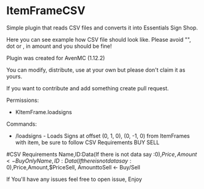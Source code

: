 # ItemFrameCSV


Simple plugin that reads CSV files and converts it into Essentials Sign Shop.

Here you can see example how CSV file should look like.
Please avoid "", dot or , in amount and you should be fine!

Plugin was created for AvenMC (1.12.2)

You can modify, distribute, use at your own
but please don't claim it as yours.

If you want to contribute and add something create pull request.

Permissions:
- KItemFrame.loadsigns

Commands:
- /loadsigns - Loads Signs at offset (0, 1, 0), (0, -1, 0) from ItemFrames with item, be sure to follow CSV Requirements
                                        BUY        SELL
                                        
#CSV Requirements
Name,ID:Data(If there is not data say :0),$Price,Amount   <- Buy Only
Name,ID:Data(If there is not data say :0),$Price,Amount,$PriceSell, AmounttoSell <- Buy/Sell

If You'll have any issues feel free to open issue, Enjoy
